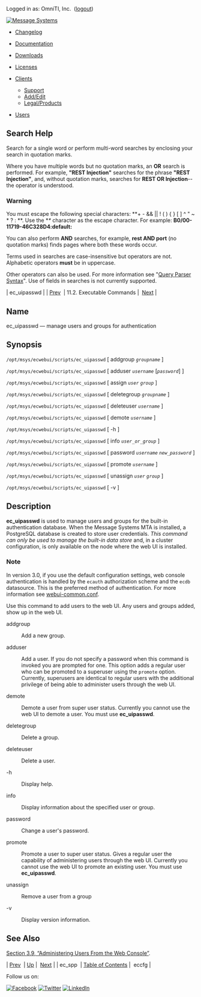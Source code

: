 Logged in as: OmniTI, Inc.  ([logout](https://support.messagesystems.com/logout.php))

[![Message Systems](https://support.messagesystems.com/images/ms-white205.png)](https://support.messagesystems.com/start.php) 

*   [Changelog](https://support.messagesystems.com/start.php?show=changelog)
*   [Documentation](https://support.messagesystems.com/docs/)
*   [Downloads](https://support.messagesystems.com/start.php)

*   [Licenses](https://support.messagesystems.com/license_summary.php)
*   <a href="">Clients</a>
    *   [Support](https://support.messagesystems.com/cs.php)
    *   [Add/Edit](https://support.messagesystems.com/edit_client.php)
    *   [Legal/Products](https://support.messagesystems.com/edit_products.php)
*   [Users](https://support.messagesystems.com/edit_customer.php)

## Search Help

Search for a single word or perform multi-word searches by enclosing your search in quotation marks.

Where you have multiple words but no quotation marks, an **OR** search is performed. For example, **"REST Injection"** searches for the phrase **"REST Injection"**, and, without quotation marks, searches for **REST OR Injection**--the operator is understood.

### Warning

You must escape the following special characters: **+ - && || ! ( ) { } [ ] ^ " ~ * ? : \**. Use the **\** character as the escape character. For example: **B0/00-11719-46C328D4\:default\:**

You can also perform **AND** searches, for example, **rest AND port** (no quotation marks) finds pages where both these words occur.

Terms used in searches are case-insensitive but operators are not. Alphabetic operators **must** be in uppercase.

Other operators can also be used. For more information see "[Query Parser Syntax](https://lucene.apache.org/core/old_versioned_docs/versions/3_0_0/queryparsersyntax.html)". Use of fields in searches is not currently supported.

| ec_uipasswd |
| [Prev](executable.ec_spp.php)  | 11.2. Executable Commands |  [Next](executable.eccfg.php) |

<a name="executable.ec_uipasswd"></a>
## Name

ec_uipasswd — manage users and groups for authentication

## Synopsis

`/opt/msys/ecwebui/scripts/ec_uipasswd` [ addgroup *`groupname`* ]

`/opt/msys/ecwebui/scripts/ec_uipasswd` [ adduser *`username`* [*`password`*] ]

`/opt/msys/ecwebui/scripts/ec_uipasswd` [ assign *`user`* *`group`* ]

`/opt/msys/ecwebui/scripts/ec_uipasswd` [ deletegroup *`groupname`* ]

`/opt/msys/ecwebui/scripts/ec_uipasswd` [ deleteuser *`username`* ]

`/opt/msys/ecwebui/scripts/ec_uipasswd` [ demote *`username`* ]

`/opt/msys/ecwebui/scripts/ec_uipasswd` [ -h ]

`/opt/msys/ecwebui/scripts/ec_uipasswd` [ info *`user_or_group`* ]

`/opt/msys/ecwebui/scripts/ec_uipasswd` [ password *`username`* *`new_password`* ]

`/opt/msys/ecwebui/scripts/ec_uipasswd` [ promote *`username`* ]

`/opt/msys/ecwebui/scripts/ec_uipasswd` [ unassign *`user`* *`group`* ]

`/opt/msys/ecwebui/scripts/ec_uipasswd` [ -v ]

<a name="idp14195536"></a>
## Description

**ec_uipasswd** is used to manage users and groups for the built-in authentication database. When the Message Systems MTA is installed, a PostgreSQL database is created to store user credentials. *This command can only be used to manage the built-in data store*                                                            and, in a cluster configuration, is only available on the node where the web UI is installed.

### Note

In version 3.0, if you use the default configuration settings, web console authentication is handled by the `ecauth` authorization scheme and the `ecdb` datasource. This is the preferred method of authentication. For more information see [webui-common.conf](webui-common.conf.php "webui-common.conf").

Use this command to add users to the web UI. Any users and groups added, show up in the web UI.

<dl class="variablelist">

<dt>addgroup</dt>

<dd>

Add a new group.

</dd>

<dt>adduser</dt>

<dd>

Add a user. If you do not specify a password when this command is invoked you are prompted for one. This option adds a regular user who can be promoted to a superuser using the `promote` option. Currently, superusers are identical to regular users with the additional privilege of being able to administer users through the web UI.

</dd>

<dt>demote</dt>

<dd>

Demote a user from super user status. Currently you cannot use the web UI to demote a user. You must use **ec_uipasswd**.

</dd>

<dt>deletegroup</dt>

<dd>

Delete a group.

</dd>

<dt>deleteuser</dt>

<dd>

Delete a user.

</dd>

<dt>-h</dt>

<dd>

Display help.

</dd>

<dt>info</dt>

<dd>

Display information about the specified user or group.

</dd>

<dt>password</dt>

<dd>

Change a user's password.

</dd>

<dt>promote</dt>

<dd>

Promote a user to super user status. Gives a regular user the capability of administering users through the web UI. Currently you cannot use the web UI to promote an existing user. You must use **ec_uipasswd**.

</dd>

<dt>unassign</dt>

<dd>

Remove a user from a group

</dd>

<dt>-v</dt>

<dd>

Display version information.

</dd>

</dl>

<a name="idp14221728"></a>
## See Also

[Section 3.9, “Administering Users From the Web Console”](web3.users.php "3.9. Administering Users From the Web Console").

| [Prev](executable.ec_spp.php)  | [Up](exe.commands.details.php) |  [Next](executable.eccfg.php) |
| ec_spp  | [Table of Contents](index.php) |  eccfg |

Follow us on:

[![Facebook](https://support.messagesystems.com/images/icon-facebook.png)](http://www.facebook.com/messagesystems) [![Twitter](https://support.messagesystems.com/images/icon-twitter.png)](http://twitter.com/#!/MessageSystems) [![LinkedIn](https://support.messagesystems.com/images/icon-linkedin.png)](http://www.linkedin.com/company/message-systems)